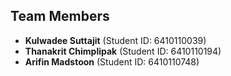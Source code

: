 ## Team Members
- **Kulwadee Suttajit** (Student ID: 6410110039)  
- **Thanakrit Chimplipak** (Student ID: 6410110194)  
- **Arifin Madstoon** (Student ID: 6410110748)  
